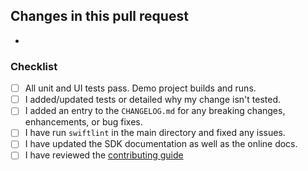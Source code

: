 ## Changes in this pull request

- 

### Checklist

- [ ] All unit and UI tests pass. Demo project builds and runs.
- [ ] I added/updated tests or detailed why my change isn't tested.
- [ ] I added an entry to the `CHANGELOG.md` for any breaking changes, enhancements, or bug fixes.
- [ ] I have run `swiftlint` in the main directory and fixed any issues.
- [ ] I have updated the SDK documentation as well as the online docs.
- [ ] I have reviewed the [contributing guide](https://github.com/superwall-me/paywall-ios/tree/master/.github/CONTRIBUTING.md)
